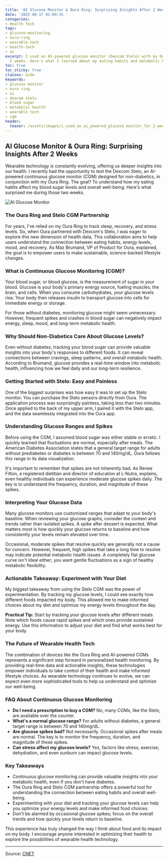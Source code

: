 ```yaml
---
title: 'AI Glucose Monitor & Oura Ring: Surprising Insights After 2 Weeks'
date: '2025-08-17 01:09:35 '
categories:
- Health Tech
tags:
- glucose-monitoring
- oura-ring
- wearable-tech
- health-tech
- ai
excerpt: I used an AI-powered glucose monitor (Dexcom Stelo) with my Oura Ring for
  2 weeks. Here's what I learned about my eating habits and metabolic health.
toc: true
toc_sticky: true
classes: wide
keywords:
- glucose monitor
- oura ring
- ai
- dexcom stelo
- blood sugar
- metabolic health
- wearable tech
- cgm
header:
  teaser: /assets/images/i_used_an_ai_powered_glucose_monitor_for_2_weeks___20250817010935.png
---
```


## AI Glucose Monitor & Oura Ring: Surprising Insights After 2 Weeks

Wearable technology is constantly evolving, offering us deeper insights into our health. I recently had the opportunity to test the Dexcom Stelo, an AI-powered continuous glucose monitor (CGM) designed for non-diabetics, in conjunction with my Oura Ring. The goal? To understand how my eating habits affect my blood sugar levels and overall well-being. Here's what surprised me during those two weeks.

![AI Glucose Monitor](https://www.cnet.com/a/img/resize/52602c80748b4014cdae4cc66cab826186e9224c/hub/2025/06/12/0f663bcb-3935-47e5-b3c9-df7d5a16018f/image.png?auto=webp&fit=crop&height=614&width=1092)

### The Oura Ring and Stelo CGM Partnership

For years, I've relied on my Oura Ring to track sleep, recovery, and stress levels. So, when Oura partnered with Dexcom's Stelo, I was eager to explore this new dimension of health data. This collaboration aims to help users understand the connection between eating habits, energy levels, mood, and recovery. As Maz Brumand, VP of Product for Oura, explained, the goal is to empower users to make sustainable, science-backed lifestyle changes. 

### What is Continuous Glucose Monitoring (CGM)?

Your blood sugar, or blood glucose, is the measurement of sugar in your blood. Glucose is your body's primary energy source, fueling muscles, the brain, and cells. When you consume carbohydrates, your glucose levels rise. Your body then releases insulin to transport glucose into cells for immediate energy or storage. 

For those without diabetes, monitoring glucose might seem unnecessary. However, frequent spikes and crashes in blood sugar can negatively impact energy, sleep, mood, and long-term metabolic health. 

### Why Should Non-Diabetics Care About Glucose Levels?

Even without diabetes, tracking your blood sugar can provide valuable insights into your body's responses to different foods. It can reveal connections between cravings, sleep patterns, and overall metabolic health. According to Brumand, glucose provides a real-time window into metabolic health, influencing how we feel daily and our long-term resilience.

### Getting Started with Stelo: Easy and Painless

One of the biggest surprises was how easy it was to set up the Stelo monitor. You can purchase the Stelo sensors directly from Oura. The application process was surprisingly painless, taking less than two minutes. Once applied to the back of my upper arm, I paired it with the Stelo app, and the data seamlessly integrated into the Oura app.

### Understanding Glucose Ranges and Spikes

Before using the CGM, I assumed blood sugar was either stable or erratic. I quickly learned that fluctuations are normal, especially after meals. The American Diabetes Association states that a general target range for adults without prediabetes or diabetes is between 70 and 140mg/dL. Oura follows this range in its data visualization.

It's important to remember that spikes are not inherently bad. As Renee Fitton, a registered dietitian and director of education at L-Nutra, explains, even healthy individuals can experience moderate glucose spikes daily. The key is to understand the frequency, duration, and magnitude of these spikes.

### Interpreting Your Glucose Data

Many glucose monitors use customized ranges that adapt to your body's baseline. When reviewing your glucose graphs, consider the context and trends rather than isolated spikes. A spike after dessert is expected. What matters most is how quickly your glucose returns to baseline and how consistently your levels remain elevated over time.

Occasional, moderate spikes that resolve quickly are generally not a cause for concern. However, frequent, high spikes that take a long time to resolve may indicate potential metabolic health issues. A completely flat glucose curve isn't ideal either; you want gentle fluctuations as a sign of healthy metabolic flexibility.

### Actionable Takeaway: Experiment with Your Diet

My biggest takeaway from using the Stelo CGM was the power of experimentation. By tracking my glucose levels, I could see exactly how different foods impacted my body. This allowed me to make informed choices about my diet and optimize my energy levels throughout the day. 

**Practical Tip:** Start by tracking your glucose levels after different meals. Note which foods cause rapid spikes and which ones provide sustained energy. Use this information to adjust your diet and find what works best for your body.

### The Future of Wearable Health Tech

The combination of devices like the Oura Ring and AI-powered CGMs represents a significant step forward in personalized health monitoring. By providing real-time data and actionable insights, these technologies empower individuals to take control of their health and make informed lifestyle choices. As wearable technology continues to evolve, we can expect even more sophisticated tools to help us understand and optimize our well-being.

### FAQ About Continuous Glucose Monitoring

*   **Do I need a prescription to buy a CGM?** No, many CGMs, like the Stelo, are available over the counter.
*   **What's a normal glucose range?** For adults without diabetes, a general target range is between 70 and 140mg/dL.
*   **Are glucose spikes bad?** Not necessarily. Occasional spikes after meals are normal. The key is to monitor the frequency, duration, and magnitude of these spikes.
*   **Can stress affect my glucose levels?** Yes, factors like stress, exercise, dehydration, and even sunburn can impact glucose levels.

### Key Takeaways

*   Continuous glucose monitoring can provide valuable insights into your metabolic health, even if you don't have diabetes.
*   The Oura Ring and Stelo CGM partnership offers a powerful tool for understanding the connection between eating habits and overall well-being.
*   Experimenting with your diet and tracking your glucose levels can help you optimize your energy levels and make informed food choices.
*   Don't be alarmed by occasional glucose spikes; focus on the overall trends and how quickly your levels return to baseline.

This experience has truly changed the way I think about food and its impact on my body. I encourage anyone interested in optimizing their health to explore the possibilities of wearable health technology.

---

Source: [CNET](https://www.cnet.com/health/medical/i-used-an-ai-powered-glucose-monitor-for-2-weeks-heres-what-surprised-me/#ftag=CAD590a51e)